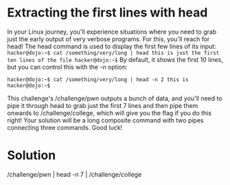 # Extracting the first lines with head

In your Linux journey, you'll experience situations where you need to grab just the early output of very verbose programs. For this, you'll reach for head! The head command is used to display the first few lines of its input:
`hacker@dojo:~$ cat /something/very/long | head
this
is
just
the
first
ten
lines
of
the
file
hacker@dojo:~$`
By default, it shows the first 10 lines, but you can control this with the -n option:

`hacker@dojo:~$ cat /something/very/long | head -n 2
this
is
hacker@dojo:~$`

This challenge's /challenge/pwn outputs a bunch of data, and you'll need to pipe it through head to grab just the first 7 lines and then pipe them onwards to /challenge/college, which will give you the flag if you do this right! Your solution will be a long composite command with two pipes connecting three commands. Good luck!

# Solution

/challenge/pwn | head -n 7 | /challenge/college
